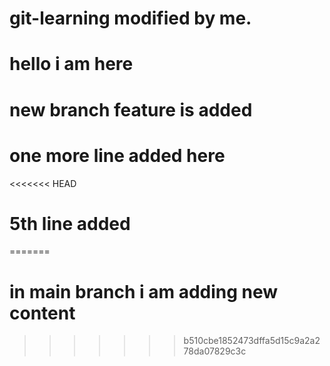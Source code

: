 # git-learning modified by me.

# hello i am here

# new branch feature is added

# one more line added here
<<<<<<< HEAD

# 5th line added
=======
# in main branch i am adding new content
>>>>>>> b510cbe1852473dffa5d15c9a2a278da07829c3c
